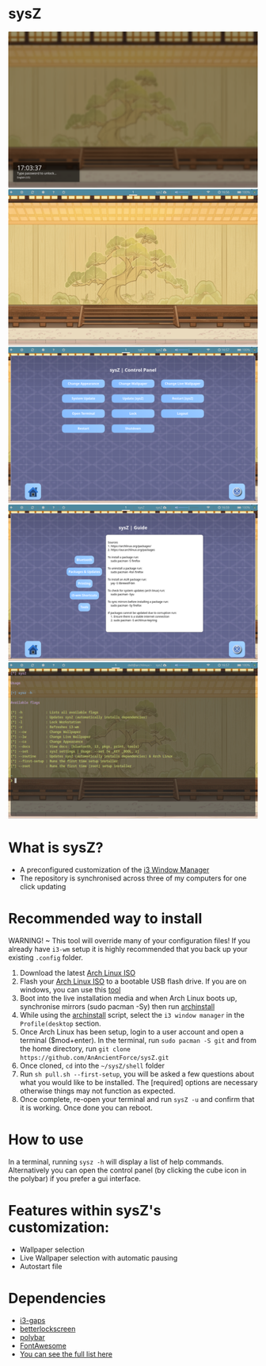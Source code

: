 # sysZ
![lock](screenshots/lock.png)
![blank_workspace](screenshots/blank_workspace.png)
![control_panel](screenshots/control_panel.png)
![guide](screenshots/guide.png)
![terminal_help](screenshots/terminal_help.png)

# What is sysZ?
* A preconfigured customization of the  [i3 Window Manager](https://github.com/Airblader/i3)
* The repository is synchronised across three of my computers for one click updating

# Recommended way to install
WARNING! ~ This tool will override many of your configuration files! If you already have `i3-wm` setup it is highly recommended that you back up your existing `.config` folder. 
1. Download the latest [Arch Linux ISO](https://archlinux.org/download/)
2. Flash your [Arch Linux ISO](https://archlinux.org/download/) to a bootable USB flash drive. If you are on windows, you can use this [tool](https://rufus.ie/en/)
3. Boot into the live installation media and when Arch Linux boots up, synchronise mirrors (sudo pacman -Sy) then run [archinstall](https://github.com/archlinux/archinstall)
4. While using the [archinstall](https://github.com/archlinux/archinstall) script, select the `i3 window manager` in the `Profile(desktop` section.
5. Once Arch Linux has been setup, login to a user account and open a terminal ($mod+enter). In the terminal, run `sudo pacman -S git` and from the home directory, run `git clone https://github.com/AnAncientForce/sysZ.git`
6. Once cloned, `cd` into the `~/sysZ/shell` folder
7. Run `sh pull.sh --first-setup`, you will be asked a few questions about what you would like to be installed. The [required] options are necessary otherwise things may not function as expected.
8.  Once complete, re-open your terminal and run `sysZ -u` and confirm that it is working. Once done you can reboot.

# How to use
In a terminal, running `sysz -h` will display a list of help commands. Alternatively you can open the control panel (by clicking the cube icon in the polybar) if you prefer a gui interface.

# Features within sysZ's customization:
* Wallpaper selection
* Live Wallpaper selection with automatic pausing
* Autostart file

# Dependencies
- [i3-gaps](https://github.com/Airblader/i3)
- [betterlockscreen](https://github.com/betterlockscreen/betterlockscreen)
- [polybar](https://github.com/jaagr/polybar)
- [FontAwesome](https://github.com/FortAwesome/Font-Awesome)
- [You can see the full list here](https://github.com/AnAncientForce/sysZ/blob/main/shell/pull.sh)
